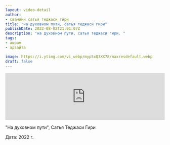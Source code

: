 ```yaml
---
layout: video-detail
author:
- свамини сатья теджаси гири
title: "на духовном пути, сатья теджаси гири"
publishDate: 2022-08-02T21:01:07Z
description: "на духовном пути, сатья теджаси гири. "
tags: 
- ашрам
- адвайта

image: https://i.ytimg.com/vi_webp/myp5xQ3XX78/maxresdefault.webp
draft: false
---
```


<iframe width="100%" src="https://www.youtube.com/embed/myp5xQ3XX78" frameborder="0" allowfullscreen=""></iframe> 

 "На духовном пути", Сатья Теджаси Гири

 Дата: 2022 г.

  

 